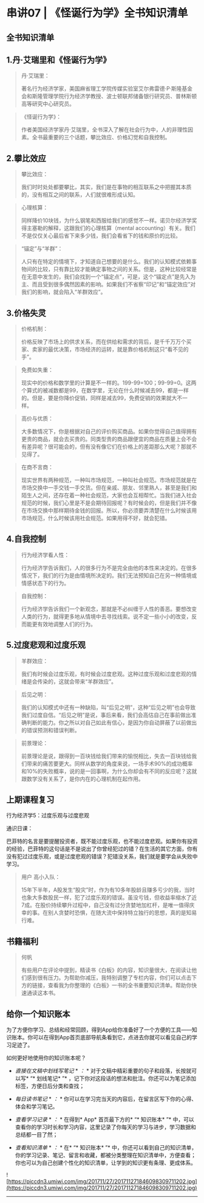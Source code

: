 # 串讲07 | 《怪诞行为学》全书知识清单

## 全书知识清单

## 1.丹·艾瑞里和《怪诞行为学》

> 丹·艾瑞里：
> 
> 
> 
> 著名行为经济学家，美国麻省理工学院传媒实验室艾尔弗雷德·P·斯隆基金会和斯隆管理学院行为经济学教授、波士顿联邦储备银行研究员、普林斯顿高等研究中心研究员。

> 《怪诞行为学》：
> 
> 
> 
> 作者美国经济学家丹·艾瑞里，全书深入了解在社会行为中，人的非理性因素。全书最重要的三个话题，攀比效应、价格幻觉和自我控制。

## 2.攀比效应

> 攀比效应：
> 
> 
> 
> 我们时时处处都要攀比，其实，我们是在事物的相互联系之中把握其本质的，没有相互之间的联系，人们就很难形成认知。

> 心理核算：
> 
> 
> 
> 同样降价10块钱，为什么钢笔和西服给我们的感觉不一样。诺贝尔经济学奖得主塞勒的解释，这跟我们的心理核算（mental accounting）有关。我们不是仅仅关心最后省下来多少钱，我们会看省下的钱和原价的比较。

> “锚定”与“羊群”：
> 
> 
> 
> 人只有在特定的情境下，才知道自己想要的是什么。我们的认知模式依赖事物间的比较，只有靠比较才能确定事物之间的关系。但是，这种比较经常是在无意中发生的，我们会找到一个“锚定点”，可是，这个“锚定点”是先入为主、而且受到很多偶然因素的影响。如果我们不省察“印记”和“锚定效应”对我们的影响，就会陷入“羊群效应”。

## 3.价格失灵

> 价格机制：
> 
> 
> 
> 价格反映了市场上的供求关系，而在供给和需求的背后，是千千万万个买家、卖家的最优决策，市场经济的运转，就是靠价格机制这只“看不见的手”。

> 免费如失重：
> 
> 
> 
> 现实中的价格和数学里的计算是不一样的。199-99=100；99-99=0。这两个算式的被减数都是99，在数学里，无论在什么时候减去99，都是一样的。但是，要是你降价促销，同样是减去99，免费促销的效果就大不一样。

> 高价与优质：
> 
> 
> 
> 大多数情况下，你是根据对自己的评价购买商品。如果你觉得自己值得拥有更贵的商品，就会去买贵的。同类型贵的商品跟便宜的商品在质量上会不会有差异呢？很可能会的，但有没有像它们在价格上的差距那么大呢？那就不见得了。

> 在商不言商：
> 
> 
> 
> 现实世界有两种规范，一种叫市场规范，一种叫社会规范。市场规范就是在市场交换中一手交钱一手交货。但在亲戚、朋友、邻里熟人，甚至是我们和陌生人之间，还存在着一种社会规范，大家也会互相帮忙。当我们进入社会规范的时候，我们心里是不是会期待回报呢？有时候会的，但是我们并不像在市场交换中那样期待金钱的回报。所以，你必须要弄清楚在什么时候该用市场规范，什么时候该用社会规范。如果用得不好，就会犯错。

## 4.自我控制

> 行为经济学看人性：
> 
> 
> 
> 行为经济学告诉我们，人的很多行为不是完全由他的本性来决定的。在很多情况下，我们的行为是由情境所决定的。我们无法预知自己在另一种情境或情感状态下的行为。

> 自我控制：
> 
> 
> 
> 行为经济学告诉我们一个新观念，那就是不必纠缠于人性的善恶。要想改变人类的行为，就得更多地从情境中去寻找线索。说不定一些小小的改变，反而能更有效地调整人们的行为。

## 5.过度悲观和过度乐观

> 羊群效应：
> 
> 
> 
> 我们有时候会过度乐观，有时候会过度悲观。这种过度乐观和过度悲观的情绪是会传染的，这就会带来“羊群效应”。

> 后见之明：
> 
> 
> 
> 我们的认知模式中还有一种缺陷，叫“后见之明”，这种“后见之明”也会导致我们过度自信。“后见之明”是说，事后来看，我们会高估自己在事前做出准确判断的能力。你之所以对自己如此有信心，是因为你自动屏蔽了以前做出的错误预测和错误判断。

> 前景理论：
> 
> 
> 
> 前景理论是说，跟得到一百块钱给我们带来的愉悦相比，失去一百块钱给我们带来的痛苦要更大。同样从数学的角度来说，一场手术90%的成功概率和10%的失败概率，说的是一回事啊，为什么你却会有不同的反应呢？这就跟数学没有关系了，是你内在的心理机制在起作用。

## 上期课程复习

行为经济学5：过度乐观与过度悲观

通识日课：

巴菲特的名言是要提醒投资者，既不能过度乐观，也不能过度悲观。如果你有投资的经验，巴菲特的这句话是不是说出了你曾经犯过的错？在生活的其它方面，你有没有犯过过度乐观，或是过度悲观的错误？犯错没关系，我们就是要学会从失败中学习。

> 用户 高小入队：
> 
> 15年下半年，A股发生“股灾”时，作为有10多年股龄且赚多亏少的我，当时也象大多数股民一样，犯了过度乐观的错误。虽没亏钱，但收益率缩水了近7成。在股价持续攀升过程中，自己没有过分贪婪地加杠杆，是唯一值得庆幸的事。在别人贪婪时恐惧，在随大流中保持特立独行的思想，真的是知易行难。

## 书籍福利

> 何帆
> 
> 有些用户在评论中提到，精读书《白板》的内容，知识量很大，在阅读让他们感到很有压力。为帮助你减压，我特别调整了专栏内容，你们可以点击下方的链接，查看我为你整理的《白板》一书的全书重要知识清单。帮助你快速通读这本书。

## 给你一个知识账本

为了方便你学习、总结和经常回顾，得到App给你准备好了一个方便的工具——知识账本。你可以在得到App首页底部导航条看到它，点进去你就可以看见自己的学习足迹了。

如何更好地使用你的知识账本呢？

* *直接在文稿中划线写笔记* * *：* * 对于文稿中精彩重要的句子和段落，长按就可以写* “* 划线笔记* ”* ，记下你对这段话的想法和批注。你还可以为笔记添加标签，方便日后分类和查找；

* *每日读书笔记* * *：* * 你可以在学习完当天的内容后，在留言区写下你的心得、体会和学习笔记。

* *查看学习记录* * *：* * 在得到* App* 首页最下方的* “* 知识账本* ”* 中，可以查看你的学习时长和学习内容，这里记录了你每天的学习与进步，学习数据和总结都一目了然；

* *查看知识清单* * *：* * 在* “* 知识账本* ”* 中，你还可以看到自己的知识清单，你的学习记录、笔记、留言和收藏，都被分类整理在知识清单中，方便查看；你也可以为自己创建个性化的知识清单，让学到的知识更有条理、更成体系。

![https://piccdn3.umiwi.com/img/201711/27/201711271846098309711202.jpg](https://piccdn3.umiwi.com/img/201711/27/201711271846098309711202.jpg)

---
